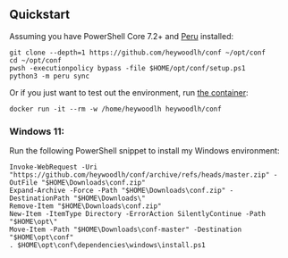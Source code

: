 ## Quickstart

Assuming you have PowerShell Core 7.2+ and [Peru](https://github.com/buildinspace/peru) installed:

```
git clone --depth=1 https://github.com/heywoodlh/conf ~/opt/conf
cd ~/opt/conf
pwsh -executionpolicy bypass -file $HOME/opt/conf/setup.ps1 
python3 -m peru sync
```

Or if you just want to test out the environment, run [the container](https://hub.docker.com/r/heywoodlh/conf):

```
docker run -it --rm -w /home/heywoodlh heywoodlh/conf
```

### Windows 11:

Run the following PowerShell snippet to install my Windows environment:

```
Invoke-WebRequest -Uri "https://github.com/heywoodlh/conf/archive/refs/heads/master.zip" -OutFile "$HOME\Downloads\conf.zip"
Expand-Archive -Force -Path "$HOME\Downloads\conf.zip" -DestinationPath "$HOME\Downloads\"
Remove-Item "$HOME\Downloads\conf.zip"
New-Item -ItemType Directory -ErrorAction SilentlyContinue -Path "$HOME\opt\"
Move-Item -Path "$HOME\Downloads\conf-master" -Destination "$HOME\opt\conf"
. $HOME\opt\conf\dependencies\windows\install.ps1
```
